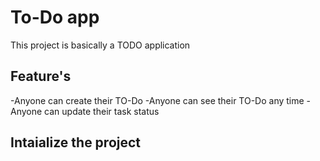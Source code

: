 # To-Do app
This project is basically a TODO application 
## Feature's
-Anyone can create their TO-Do
-Anyone can see their TO-Do any time
-Anyone can update their task status

## Intaialize the project
